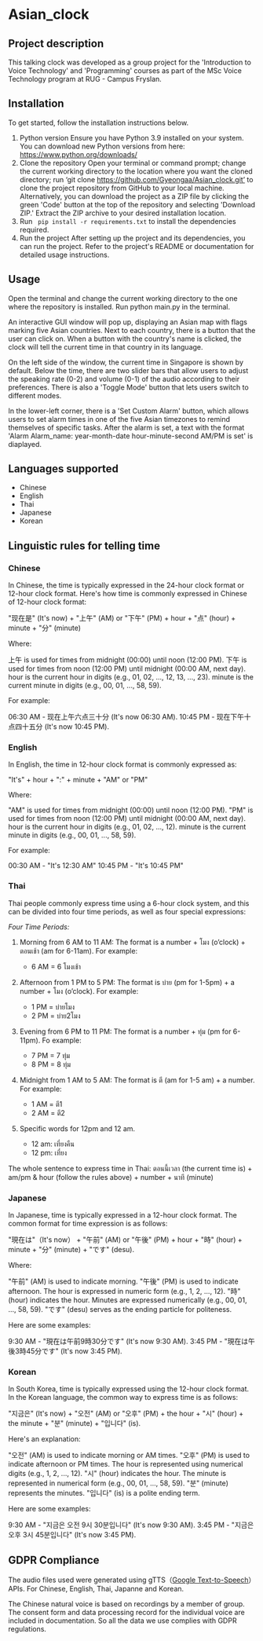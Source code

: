 # Asian_clock

## Project description
This talking clock was developed as a group project for the 'Introduction to Voice Technology' and 'Programming' courses as part of the MSc Voice Technology program at RUG - Campus Fryslan.

## Installation
To get started, follow the installation instructions below.
1. Python version
    Ensure you have Python 3.9 installed on your system. You can download new Python versions from here: https://www.python.org/downloads/
2. Clone the repository
    Open your terminal or command prompt; change the current working directory to the location where you want the cloned directory; run ‘git clone https://github.com/Gyeongaa/Asian_clock.git’ to clone the project repository from GitHub to your local machine.
    Alternatively, you can download the project as a ZIP file by clicking the green 'Code' button at the top of the repository and selecting 'Download ZIP.' Extract the ZIP archive to your desired installation location.
3. Run ` pip install -r requirements.txt` to install the dependencies required.    
4. Run the project
    After setting up the project and its dependencies, you can run the project. Refer to the project's README or documentation for detailed usage instructions.


## Usage
Open the terminal and change the current working directory to the one where the repository is installed. Run python main.py in the terminal.

An interactive GUI window will pop up, displaying an Asian map with flags marking five Asian countries. Next to each country, there is a button that the user can click on. When a button with the country's name is clicked, the clock will tell the current time in that country in its language.

On the left side of the window, the current time in Singapore is shown by default. Below the time, there are two slider bars that allow users to adjust the speaking rate (0-2) and volume (0-1) of the audio according to their preferences. There is also a 'Toggle Mode' button that lets users switch to different modes.

In the lower-left corner, there is a 'Set Custom Alarm' button, which allows users to set alarm times in one of the five Asian timezones to remind themselves of specific tasks. After the alarm is set, a text with the format 'Alarm Alarm_name: year-month-date hour-minute-second AM/PM is set' is diaplayed.


## Languages supported
- Chinese 
- English
- Thai
- Japanese
- Korean

## Linguistic rules for telling time

### Chinese
In Chinese, the time is typically expressed in the 24-hour clock format or 12-hour clock format. Here's how time is commonly expressed in Chinese of 12-hour clock format:

"现在是" (It's now) + "上午" (AM) or "下午" (PM) + hour + "点" (hour) + minute + "分" (minute)

Where:

上午 is used for times from midnight (00:00) until noon (12:00 PM).
下午 is used for times from noon (12:00 PM) until midnight (00:00 AM, next day).
hour is the current hour in digits (e.g., 01, 02, ..., 12, 13, ..., 23).
minute is the current minute in digits (e.g., 00, 01, ..., 58, 59).

For example:

06:30 AM - 现在上午六点三十分 (It's now 06:30 AM).
10:45 PM - 现在下午十点四十五分 (It's now 10:45 PM).


### English
In English, the time in 12-hour clock format is commonly expressed as:

"It's" + hour + ":" + minute + "AM" or "PM"

Where:

"AM" is used for times from midnight (00:00) until noon (12:00 PM).
"PM" is used for times from noon (12:00 PM) until midnight (00:00 AM, next day).
hour is the current hour in digits (e.g., 01, 02, ..., 12).
minute is the current minute in digits (e.g., 00, 01, ..., 58, 59).

For example:

00:30 AM - "It's 12:30 AM"
10:45 PM - "It's 10:45 PM"

### Thai
Thai people commonly express time using a 6-hour clock system, and this can be divided into four time periods, as well as four special expressions:

*Four Time Periods:*

1. Morning from 6 AM to 11 AM: The format is a number + โมง (o’clock) + ตอนเช้า (am for 6-11am). For example:
   - 6 AM = 6 โมงเช้า

2. Afternoon from 1 PM to 5 PM: The format is บ่าย (pm for 1-5pm) + a number + โมง (o’clock). For example:
   - 1 PM = บ่ายโมง 
   - 2 PM = บ่าย2โมง

3. Evening from 6 PM to 11 PM: The format is a number + ทุ่ม (pm for 6-11pm). Fo example:
   - 7 PM = 7 ทุ่ม 
   - 8 PM = 8 ทุ่ม 

4. Midnight from 1 AM to 5 AM: The format is ตี (am for 1-5 am) + a number. For example:
   - 1 AM = ตี1 
   - 2 AM = ตี2 

5. Specific words for 12pm and 12 am.
   - 12 am: เที่ยงคืน
   - 12 pm: เที่ยง

The whole sentence to express time in Thai:
ตอนนี้เวลา (the current time is) + am/pm & hour (follow the rules above) + number + นาที (minute)

### Japanese
In Japanese, time is typically expressed in a 12-hour clock format. The common format for time expression is as follows:

"現在は"（It's now） + "午前" (AM) or "午後" (PM) + hour + "時" (hour) + minute + "分" (minute) + "です" (desu).

Where:

"午前" (AM) is used to indicate morning.
"午後" (PM) is used to indicate afternoon.
The hour is expressed in numeric form (e.g., 1, 2, ..., 12).
"時" (hour) indicates the hour.
Minutes are expressed numerically (e.g., 00, 01, ..., 58, 59).
"です" (desu) serves as the ending particle for politeness.

Here are some examples:

9:30 AM - "現在は午前9時30分です" (It's now 9:30 AM).
3:45 PM - "現在は午後3時45分です" (It's now 3:45 PM).

### Korean
In South Korea, time is typically expressed using the 12-hour clock format. In the Korean language, the common way to express time is as follows:

"지금은" (It's now) + "오전" (AM) or "오후" (PM) + the hour + "시" (hour) + the minute + "분" (minute) + "입니다" (is).

Here's an explanation:

"오전" (AM) is used to indicate morning or AM times.
"오후" (PM) is used to indicate afternoon or PM times.
The hour is represented using numerical digits (e.g., 1, 2, ..., 12).
"시" (hour) indicates the hour.
The minute is represented in numerical form (e.g., 00, 01, ..., 58, 59).
"분" (minute) represents the minutes.
"입니다" (is) is a polite ending term.

Here are some examples:

9:30 AM - "지금은 오전 9시 30분입니다" (It's now 9:30 AM).
3:45 PM - "지금은 오후 3시 45분입니다" (It's now 3:45 PM).

## GDPR Compliance
The audio files used were generated using gTTS（[Google Text-to-Speech](https://gtts.readthedocs.io/en/latest/)） APIs. For Chinese, English, Thai, Japanne and Korean.

The Chinese natural voice is based on recordings by a member of group.
The consent form and data processing record for the individual voice are included in documentation.
So all the data we use complies with GDPR regulations.
